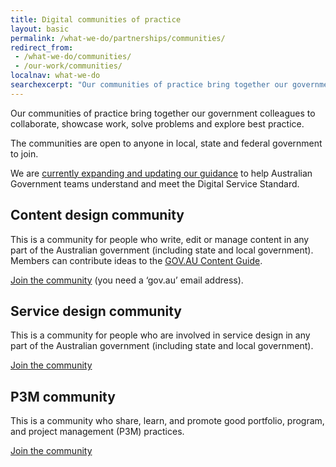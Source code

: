 ```yaml
---
title: Digital communities of practice
layout: basic
permalink: /what-we-do/partnerships/communities/
redirect_from:
 - /what-we-do/communities/
 - /our-work/communities/
localnav: what-we-do
searchexcerpt: "Our communities of practice bring together our government colleagues to collaborate, showcase work, solve problems and explore best practice. The communities are open to anyone in local, state and federal government to join."
---
```


Our communities of practice bring together our government colleagues to collaborate, showcase work, solve problems and explore best practice. 

The communities are open to anyone in local, state and federal government to join.

We are [currently expanding and updating our guidance](https://www.dta.gov.au/standard/design-guides/) to help Australian Government teams understand and meet the Digital Service Standard.

## Content design community

This is a community for people who write, edit or manage content in any part of the Australian government (including state and local government). Members can contribute ideas to the [GOV.AU Content Guide](https://guides.service.gov.au/content-guide/).

[Join the community](https://docs.google.com/a/digital.gov.au/forms/d/1FDc92Hb2VXa0DBf03CCOXK2ih5SfF7aNFrFscj7W09s/viewform?edit_requested=true) (you need a ‘gov.au’ email address).

## Service design community

This is a community for people who are involved in service design in any part of the Australian government (including state and local government). 

[Join the community](https://docs.google.com/a/digital.gov.au/forms/d/e/1FAIpQLSew8K2LIZNFI8k1r9a3p6gQuIkuJ8b-7Yl99HI0W_gTZRgjkg/viewform?c=0&w=1)

## P3M community

This is a community who share, learn, and promote good portfolio, program, and project management (P3M) practices.

[Join the community](https://docs.google.com/a/digital.gov.au/forms/d/1H-xj-FAB8xW9ML-hn9z5i7ql9ai07C--cLzPOqiXIs0/viewform?edit_requested=true)
